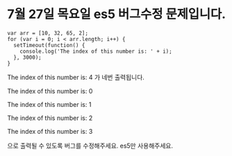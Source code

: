 # 7월 27일 목요일 es5 버그수정 문제입니다.

```
var arr = [10, 32, 65, 2];
for (var i = 0; i < arr.length; i++) {
  setTimeout(function() {
    console.log('The index of this number is: ' + i);
  }, 3000);
}
```

The index of this number is: 4 가 네번 출력됩니다.

The index of this number is: 0

The index of this number is: 1

The index of this number is: 2

The index of this number is: 3

으로 출력될 수 있도록 버그를 수정해주세요. es5만 사용해주세요.